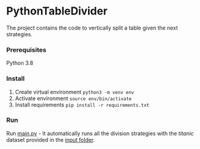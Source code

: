 # PythonTableDivider

The project contains the code to vertically split a table given the next strategies. 

### Prerequisites 
Python 3.8 

### Install 
1. Create virtual environment
`python3 -m venv env`
2. Activate environment
`source env/bin/activate`
3. Install requirements
`pip install -r requirements.txt`

### Run 
Run [main.py](main.py) - It automatically runs all the division strategies with the _titanic_ dataset provided in the [input folder](input).
